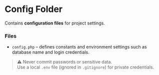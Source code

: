 # Config Folder

Contains **configuration files** for project settings.

### Files
- `config.php` – defines constants and environment settings such as database name and login credentials.

> ⚠️ Never commit passwords or sensitive data.  
Use a local `.env` file (ignored in `.gitignore`) for private credentials.
